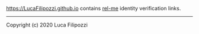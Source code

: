 https://LucaFilipozzi.github.io contains [rel-me][1] identity verification links.

---
Copyright (c) 2020 Luca Filipozzi

[1]: https://microformats.org/wiki/rel-me
